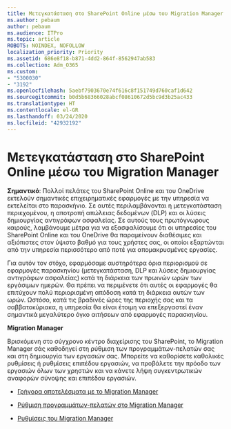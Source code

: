 ```yaml
---
title: Μετεγκατάσταση στο SharePoint Online μέσω του Migration Manager
ms.author: pebaum
author: pebaum
ms.audience: ITPro
ms.topic: article
ROBOTS: NOINDEX, NOFOLLOW
localization_priority: Priority
ms.assetid: 686e8f18-b871-4dd2-864f-8562947ab583
ms.collection: Adm_O365
ms.custom:
- "5300030"
- "3192"
ms.openlocfilehash: 5aebf7903670e74f616c8f151749d760caf1d642
ms.sourcegitcommit: b0d5b68366028abcf08610672d5bc9d3b25ac433
ms.translationtype: HT
ms.contentlocale: el-GR
ms.lasthandoff: 03/24/2020
ms.locfileid: "42932192"
---
```

# <a name="migrating-to-sharepoint-online-via-migration-manager"></a>Μετεγκατάσταση στο SharePoint Online μέσω του Migration Manager

**Σημαντικό**: Πολλοί πελάτες του SharePoint Online και του OneDrive εκτελούν σημαντικές επιχειρηματικές εφαρμογές με την υπηρεσία να εκτελείται στο παρασκήνιο. Σε αυτές περιλαμβάνονται η μετεγκατάσταση περιεχομένου, η αποτροπή απώλειας δεδομένων (DLP) και οι λύσεις δημιουργίας αντιγράφων ασφαλείας. Σε αυτούς τους πρωτόγνωρους καιρούς, λαμβάνουμε μέτρα για να εξασφαλίσουμε ότι οι υπηρεσίες του SharePoint Online και του OneDrive θα παραμείνουν διαθέσιμες και αξιόπιστες στον ύψιστο βαθμό για τους χρήστες σας, οι οποίοι εξαρτώνται από την υπηρεσία περισσότερο από ποτέ για απομακρυσμένες εργασίες.

Για αυτόν τον στόχο, εφαρμόσαμε αυστηρότερα όρια περιορισμού σε εφαρμογές παρασκηνίου (μετεγκατάσταση, DLP και λύσεις δημιουργίας αντιγράφων ασφαλείας) κατά τη διάρκεια των πρωινών ωρών των εργάσιμων ημερών. Θα πρέπει να περιμένετε ότι αυτές οι εφαρμογές θα επιτύχουν πολύ περιορισμένη απόδοση κατά τη διάρκεια αυτών των ωρών. Ωστόσο, κατά τις βραδινές ώρες της περιοχής σας και τα σαββατοκύριακα, η υπηρεσία θα είναι έτοιμη να επεξεργαστεί έναν σημαντικά μεγαλύτερο όγκο αιτήσεων από εφαρμογές παρασκηνίου.

**Migration Manager**

Βρισκόμενη στο σύγχρονο κέντρο διαχείρισης του SharePoint, το Migration Manager σάς καθοδηγεί στη ρύθμιση των προγραμμάτων-πελατών σας και στη δημιουργία των εργασιών σας. Μπορείτε να καθορίσετε καθολικές ρυθμίσεις ή ρυθμίσεις επιπέδου εργασιών, να προβάλετε την πρόοδο των εργασιών όλων των χρηστών και να κάνετε λήψη συγκεντρωτικών αναφορών σύνοψης και επιπέδου εργασιών.

- [Γρήγορα αποτελέσματα με το Migration Manager](https://docs.microsoft.com/sharepointmigration/mm-get-started)

- [Ρύθμιση προγραμμάτων-πελατών στο Migration Manager](https://docs.microsoft.com/sharepointmigration/mm-setup-clients)

- [Ρυθμίσεις του Migration Manager](https://docs.microsoft.com/sharepointmigration/mm-settings)
